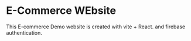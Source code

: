 # E-Commerce WEbsite

This E-commerce Demo website is created with vite + React. and firebase authentication.
